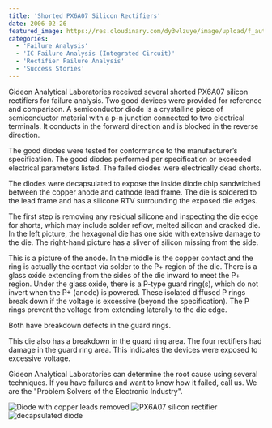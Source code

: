 ```yaml
---
title: 'Shorted PX6A07 Silicon Rectifiers'
date: 2006-02-26
featured_image: https://res.cloudinary.com/dy3wlzuye/image/upload/f_auto,c_scale,w_250/v1/GideonLabs/diode-with-copper-leads-removed.jpg
categories:
  - 'Failure Analysis'
  - 'IC Failure Analysis (Integrated Circuit)'
  - 'Rectifier Failure Analysis'
  - 'Success Stories'
---
```


Gideon Analytical Laboratories received several shorted PX6A07 silicon rectifiers for failure analysis. Two good devices were provided for reference and comparison. A semiconductor diode is a crystalline piece of semiconductor material with a p-n junction connected to two electrical terminals. It conducts in the forward direction and is blocked in the reverse direction.

The good diodes were tested for conformance to the manufacturer’s specification. The good diodes performed per specification or exceeded electrical parameters listed. The failed diodes were electrically dead shorts.

The diodes were decapsulated to expose the inside diode chip sandwiched between the copper anode and cathode lead frame. The die is soldered to the lead frame and has a silicone RTV surrounding the exposed die edges.

The first step is removing any residual silicone and inspecting the die edge for shorts, which may include solder reflow, melted silicon and cracked die. In the left picture, the hexagonal die has one side with extensive damage to the die. The right-hand picture has a sliver of silicon missing from the side.

This is a picture of the anode. In the middle is the copper contact and the ring is actually the contact via solder to the P+ region of the die. There is a glass oxide extending from the sides of the die inward to meet the P+ region. Under the glass oxide, there is a P-type guard ring(s), which do not invert when the P+ (anode) is powered. These isolated diffused P rings break down if the voltage is excessive (beyond the specification). The P rings prevent the voltage from extending laterally to the die edge.

Both have breakdown defects in the guard rings.

This die also has a breakdown in the guard ring area. The four rectifiers had damage in the guard ring area. This indicates the devices were exposed to excessive voltage.

Gideon Analytical Laboratories can determine the root cause using several techniques. If you have failures and want to know how it failed, call us. We are the "Problem Solvers of the Electronic Industry".

![Diode with copper leads removed](https://res.cloudinary.com/dy3wlzuye/image/upload/f_auto,c_scale,w_300/GideonLabs/diode-with-copper-leads-removed.jpg 'Diode with copper leads removed')
![PX6A07 silicon rectifier](https://res.cloudinary.com/dy3wlzuye/image/upload/f_auto,c_scale,w_300/GideonLabs/PX6A07-silicon-rectifier.jpg 'PX6A07 silicon rectifier')
![decapsulated diode](https://res.cloudinary.com/dy3wlzuye/image/upload/f_auto,c_scale,w_300/GideonLabs/decapsulated-diode.jpg 'Decapsulated diode')
